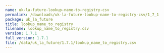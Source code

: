 ```yaml
---
name: uk-la-future-lookup-name-to-registry-csv
permalink: /downloads/uk-la-future-lookup-name-to-registry-csv/1_7_1
package: uk_la_future
title: lookup_name_to_registry
filename: lookup_name_to_registry.csv
version: 1.7.1
full_version: 1.7.1
file: /data/uk_la_future/1.7.1/lookup_name_to_registry.csv
---
```

